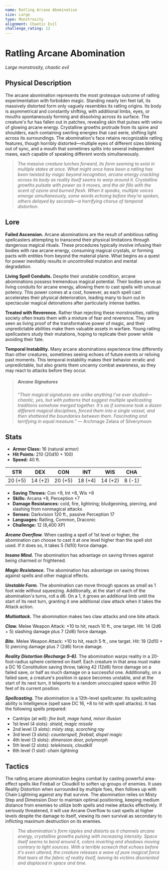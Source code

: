 ```yaml
---
name: Ratling Arcane Abomination
size: Large
type: Monstrosity
alignment: Chaotic Evil
challenge_rating: 12
---
```


# Ratling Arcane Abomination

*Large monstrosity, chaotic evil*

## Physical Description
The arcane abomination represents the most grotesque outcome of ratling experimentation with forbidden magic. Standing nearly ten feet tall, its massively distorted form only vaguely resembles its ratling origins. Its body is asymmetrical and constantly shifting, with additional limbs, eyes, or mouths spontaneously forming and dissolving across its surface. The creature's fur has fallen out in patches, revealing skin that pulses with veins of glowing arcane energy. Crystalline growths protrude from its spine and shoulders, each containing swirling energies that cast eerie, shifting light across its surroundings. The abomination's face retains recognizable ratling features, though horribly distorted—multiple eyes of different sizes blinking out of sync, and a mouth that sometimes splits into several independent maws, each capable of speaking different words simultaneously.

> *The massive creature lurches forward, its form seeming to exist in multiple states at once. What might once have been a ratling has been twisted by magic beyond recognition, arcane energy crackling across its body as reality itself seems to warp around it. Crystalline growths pulsate with power as it moves, and the air fills with the scent of ozone and burned flesh. When it speaks, multiple voices emerge simultaneously, some words echoing before they're spoken, others delayed by seconds—a horrifying chorus of temporal distortion.*

## Lore
**Failed Ascension.** Arcane abominations are the result of ambitious ratling spellcasters attempting to transcend their physical limitations through dangerous magical rituals. These procedures typically involve infusing their bodies with raw arcane energy, consuming magical crystals, or forming pacts with entities from beyond the material plane. What begins as a quest for power inevitably results in uncontrolled mutation and mental degradation.

**Living Spell Conduits.** Despite their unstable condition, arcane abominations possess tremendous magical potential. Their bodies serve as living conduits for arcane energy, allowing them to cast spells with unusual potency. This power comes at a cost, however, as each spell cast accelerates their physical deterioration, leading many to burn out in spectacular magical detonations after particularly intense battles.

**Treated with Reverence.** Rather than rejecting these monstrosities, ratling society often treats them with a mixture of fear and reverence. They are seen as living proof of the transformative power of magic, and their unpredictable abilities make them valuable assets in warfare. Young ratling spellcasters study their mutations, hoping to replicate their power while avoiding their fate.

**Temporal Instability.** Many arcane abominations experience time differently than other creatures, sometimes seeing echoes of future events or reliving past moments. This temporal instability makes their behavior erratic and unpredictable, but also grants them uncanny combat awareness, as they may react to attacks before they occur.

> ##### Arcane Signatures
> *"Their magical signatures are unlike anything I've ever studied—chaotic, yes, but with patterns that suggest multiple spellcasting traditions somehow merged together. It's as if someone took a dozen different magical disciplines, forced them into a single vessel, and then shattered the boundaries between them. Fascinating and terrifying in equal measure."*
> — Archmage Zelara of Silverymoon

## Stats

- **Armor Class:** 16 (natural armor)
- **Hit Points:** 210 (20d10 + 100)
- **Speed:** 40 ft.

| STR     | DEX     | CON     | INT     | WIS     | CHA     |
|---------|---------|---------|---------|---------|---------|
| 20 (+5) | 14 (+2) | 20 (+5) | 18 (+4) | 14 (+2) | 8 (-1)  |

- **Saving Throws:** Con +9, Int +8, Wis +6
- **Skills:** Arcana +9, Perception +7
- **Damage Resistances:** cold, fire, lightning; bludgeoning, piercing, and slashing from nonmagical attacks
- **Senses:** Darkvision 120 ft., passive Perception 17
- **Languages:** Ratling, Common, Draconic
- **Challenge:** 12 (8,400 XP)

***Arcane Overflow.*** When casting a spell of 1st level or higher, the abomination can choose to cast it at one level higher than the spell slot used. If it does so, it takes 5 (1d10) force damage.

***Insane Mind.*** The abomination has advantage on saving throws against being charmed or frightened.

***Magic Resistance.*** The abomination has advantage on saving throws against spells and other magical effects.

***Unstable Form.*** The abomination can move through spaces as small as 1 foot wide without squeezing. Additionally, at the start of each of the abomination's turns, roll a d6. On a 1, it grows an additional limb until the start of its next turn, granting it one additional claw attack when it takes the Attack action.

***Multiattack.*** The abomination makes two claw attacks and one bite attack.

***Claw.*** Melee Weapon Attack: +10 to hit, reach 10 ft., one target. Hit: 14 (2d6 + 5) slashing damage plus 7 (2d6) force damage.

***Bite.*** Melee Weapon Attack: +10 to hit, reach 5 ft., one target. Hit: 19 (2d10 + 5) piercing damage plus 7 (2d6) force damage.

***Reality Distortion (Recharge 5–6).*** The abomination warps reality in a 20-foot-radius sphere centered on itself. Each creature in that area must make a DC 16 Constitution saving throw, taking 42 (12d6) force damage on a failed save, or half as much damage on a successful one. Additionally, on a failed save, a creature's position in space becomes unstable, and at the start of its next turn, it teleports to a random unoccupied space within 20 feet of its current position.

***Spellcasting.*** The abomination is a 12th-level spellcaster. Its spellcasting ability is Intelligence (spell save DC 16, +8 to hit with spell attacks). It has the following spells prepared:

* Cantrips (at will): *fire bolt, mage hand, minor illusion*
* 1st level (4 slots): *shield, magic missile*
* 2nd level (3 slots): *misty step, scorching ray*
* 3rd level (3 slots): *counterspell, fireball, dispel magic*
* 4th level (3 slots): *dimension door, polymorph*
* 5th level (2 slots): *telekinesis, cloudkill*
* 6th level (1 slot): *chain lightning*

## Tactics
The ratling arcane abomination begins combat by casting powerful area-effect spells like Fireball or Cloudkill to soften up groups of enemies. It uses Reality Distortion when surrounded by multiple foes, then follows up with Chain Lightning against any that survive. The abomination relies on Misty Step and Dimension Door to maintain optimal positioning, keeping medium distance from enemies to utilize both spells and melee attacks effectively. If seriously threatened, it will use Arcane Overflow to cast spells at higher levels despite the damage to itself, viewing its own survival as secondary to inflicting maximum destruction on its enemies.

> *The abomination's form ripples and distorts as it channels arcane energy, crystalline growths pulsing with increasing intensity. Space itself seems to bend around it, colors inverting and shadows moving contrary to light sources. With a terrible screech that echoes before it's even uttered, the creature releases a wave of pure magical force that tears at the fabric of reality itself, leaving its victims disoriented and displaced in space and time.*

